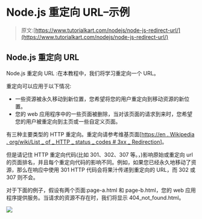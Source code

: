# Node.js 重定向 URL–示例

> 原文:[https://www.tutorialkart.com/nodejs/node-js-redirect-url/](https://www.tutorialkart.com/nodejs/node-js-redirect-url/)

## Node.js 重定向 URL

Node.js 重定向 URL :在本教程中，我们将学习重定向一个 URL。

重定向可以应用于以下情况:

*   一些资源被永久移动到新位置，您希望将您的用户重定向到移动资源的新位置。
*   您的 web 应用程序中的一些页面被删除，当对该页面的请求到来时，您希望您的用户被重定向到主页或一些自定义页面。

有三种主要类型的 HTTP 重定向。重定向请参考维基页面[[https://en . Wikipedia . org/wiki/List _ of _ HTTP _ status _ codes # 3xx _ Redirection](https://en.wikipedia.org/wiki/List_of_HTTP_status_codes#3xx_Redirection)]。

但是请记住 HTTP 重定向代码(比如 301、302、307 等。，)影响原始或重定向 url 的页面排名，并且每个重定向代码的影响不同。例如，如果您已经永久地移动了资源，那么在响应中使用 301 HTTP 代码会将果汁传递到重定向的 URL，而 302 或 307 则不会。

对于下面的例子，假设有两个页面:page-a.html 和 page-b.html，您的 web 应用程序提供服务。当请求的资源不存在时，我们将显示 404_not_found.html。

[![](../Images/925da31b32d6bc3827932f6c8afb11bb.png)](https://www.tutorialkart.com/)